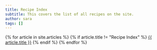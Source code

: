 ```yaml
---
title: Recipe Index
subtitle: This covers the list of all recipes on the site. 
author: sara
tags: []
---
```



{% for article in site.articles %}
{% if article.title != "Recipe Index" %}
  <a href="{{ site.url }}{{ article.url }}">{{ article.title }}</a>
{% endif %}
{% endfor %}
